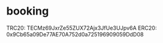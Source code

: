 # booking
TRC20: TECMz69JxrZe55ZUX72Ajx3JfUe3UJpv6A
ERC20: 0x9Cb65a09De77AE70A752d0a725196909059DdD08
